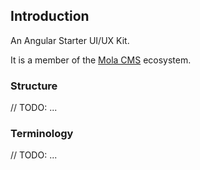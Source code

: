 ## Introduction

An Angular Starter UI/UX Kit.

It is a member of the [Mola CMS](https://molacms.lamnhan.com) ecosystem.

### Structure

// TODO: ...

### Terminology

// TODO: ...

